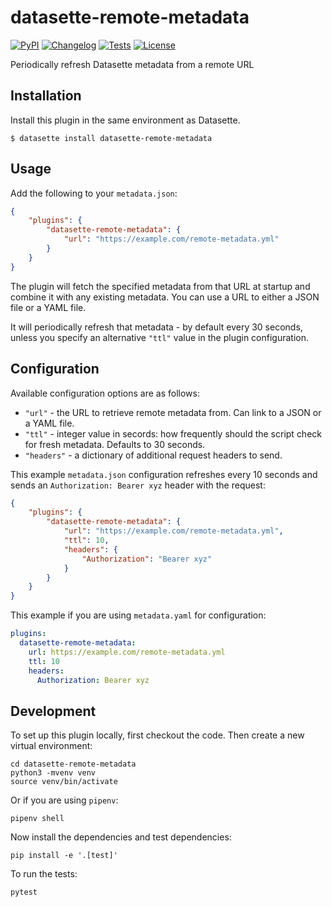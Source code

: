 # datasette-remote-metadata

[![PyPI](https://img.shields.io/pypi/v/datasette-remote-metadata.svg)](https://pypi.org/project/datasette-remote-metadata/)
[![Changelog](https://img.shields.io/github/v/release/simonw/datasette-remote-metadata?include_prereleases&label=changelog)](https://github.com/simonw/datasette-remote-metadata/releases)
[![Tests](https://github.com/simonw/datasette-remote-metadata/workflows/Test/badge.svg)](https://github.com/simonw/datasette-remote-metadata/actions?query=workflow%3ATest)
[![License](https://img.shields.io/badge/license-Apache%202.0-blue.svg)](https://github.com/simonw/datasette-remote-metadata/blob/main/LICENSE)

Periodically refresh Datasette metadata from a remote URL

## Installation

Install this plugin in the same environment as Datasette.

    $ datasette install datasette-remote-metadata

## Usage

Add the following to your `metadata.json`:

```json
{
    "plugins": {
        "datasette-remote-metadata": {
            "url": "https://example.com/remote-metadata.yml"
        }
    }
}
```
The plugin will fetch the specified metadata  from that URL at startup and combine it with any existing metadata. You can use a URL to either a JSON file or a YAML file.

It will periodically refresh that metadata - by default every 30 seconds, unless you specify an alternative `"ttl"` value in the plugin configuration.

## Configuration

Available configuration options are as follows:

- `"url"` - the URL to retrieve remote metadata from. Can link to a JSON or a YAML file.
- `"ttl"` - integer value in secords: how frequently should the script check for fresh metadata. Defaults to 30 seconds.
- `"headers"` - a dictionary of additional request headers to send.

This example `metadata.json` configuration refreshes every 10 seconds and sends an `Authorization: Bearer xyz` header with the request:

```json
{
    "plugins": {
        "datasette-remote-metadata": {
            "url": "https://example.com/remote-metadata.yml",
            "ttl": 10,
            "headers": {
                "Authorization": "Bearer xyz"
            }
        }
    }
}
```
This example if you are using `metadata.yaml` for configuration:
```yaml
plugins:
  datasette-remote-metadata:
    url: https://example.com/remote-metadata.yml
    ttl: 10
    headers:
      Authorization: Bearer xyz
```

## Development

To set up this plugin locally, first checkout the code. Then create a new virtual environment:

    cd datasette-remote-metadata
    python3 -mvenv venv
    source venv/bin/activate

Or if you are using `pipenv`:

    pipenv shell

Now install the dependencies and test dependencies:

    pip install -e '.[test]'

To run the tests:

    pytest
